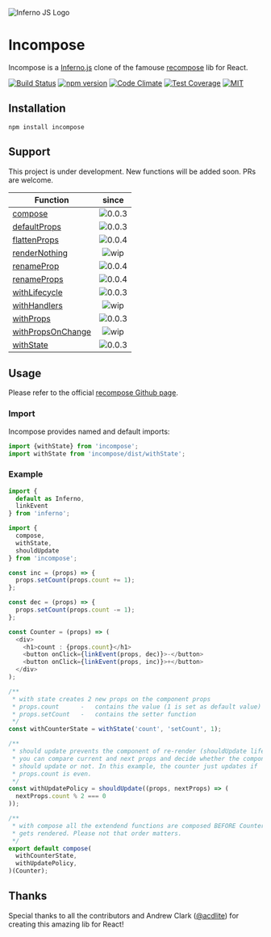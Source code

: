 ![Inferno JS Logo](https://cdn-images-1.medium.com/max/1600/1*NZoKqwcj_x9W1Zh-eWWeCw.png "Inferno JS")

# Incompose
Incompose is a [Inferno.js](https://infernojs.org/) clone of the famouse [recompose](https://github.com/acdlite/recompose) lib for React.

[![Build Status](https://semaphoreci.com/api/v1/open-source/incompose/branches/master/shields_badge.svg)](https://semaphoreci.com/open-source/incompose) [![npm version](https://badge.fury.io/js/incompose.svg)](https://badge.fury.io/js/incompose) [![Code Climate](https://codeclimate.com/github/zanettin/incompose/badges/gpa.svg)](https://codeclimate.com/github/zanettin/incompose) [![Test Coverage](https://codeclimate.com/github/zanettin/incompose/badges/coverage.svg)](https://codeclimate.com/github/zanettin/incompose/coverage) [![MIT](https://img.shields.io/npm/l/express.svg)]()

## Installation
```
npm install incompose
```

## Support
This project is under development. New functions will be added soon. PRs are welcome.

| Function | since |
| --- | :---: |
|[compose](https://github.com/acdlite/recompose/blob/master/docs/API.md#compose)|![0.0.3](https://img.shields.io/badge/version-0.0.3-green.svg)|
|[defaultProps](https://github.com/acdlite/recompose/blob/master/docs/API.md#defaultprops)|![0.0.3](https://img.shields.io/badge/version-0.0.3-green.svg)|
|[flattenProps](https://github.com/acdlite/recompose/blob/master/docs/API.md#flattenprops)|![0.0.4](https://img.shields.io/badge/version-0.0.4-green.svg)|
|[renderNothing](https://github.com/acdlite/recompose/blob/master/docs/API.md#rendernothing)|![wip](https://img.shields.io/badge/version-_WIP_-lightgrey.svg)|
|[renameProp](https://github.com/acdlite/recompose/blob/master/docs/API.md#renameprop)|![0.0.4](https://img.shields.io/badge/version-0.0.4-green.svg)|
|[renameProps](https://github.com/acdlite/recompose/blob/master/docs/API.md#renameprops)|![0.0.4](https://img.shields.io/badge/version-0.0.4-green.svg)|
|[withLifecycle](https://github.com/acdlite/recompose/blob/master/docs/API.md#lifecycle)|![0.0.3](https://img.shields.io/badge/version-0.0.3-green.svg)|
|[withHandlers](https://github.com/acdlite/recompose/blob/master/docs/API.md#withhandlers)|![wip](https://img.shields.io/badge/version-_WIP_-lightgrey.svg)|
|[withProps](https://github.com/acdlite/recompose/blob/master/docs/API.md#withprops)|![0.0.3](https://img.shields.io/badge/version-0.0.3-green.svg)|
|[withPropsOnChange](https://github.com/acdlite/recompose/blob/master/docs/API.md#withpropsonchange)|![wip](https://img.shields.io/badge/version-_WIP_-lightgrey.svg)|
|[withState](https://github.com/acdlite/recompose/blob/master/docs/API.md#withstate)|![0.0.3](https://img.shields.io/badge/version-0.0.3-green.svg)|


## Usage
Please refer to the official [recompose Github page](https://github.com/acdlite/recompose/blob/master/docs/API.md).

### Import
Incompose provides named and default imports:
```javascript
import {withState} from 'incompose';
import withState from 'incompose/dist/withState';
```

### Example
```javascript
import {
  default as Inferno,
  linkEvent
} from 'inferno';

import {
  compose,
  withState,
  shouldUpdate
} from 'incompose';

const inc = (props) => {
  props.setCount(props.count += 1);
};

const dec = (props) => {
  props.setCount(props.count -= 1);
};

const Counter = (props) => (
  <div>
    <h1>count : {props.count}</h1>
    <button onClick={linkEvent(props, dec)}>-</button>
    <button onClick={linkEvent(props, inc)}>+</button>
  </div>
);

/**
 * with state creates 2 new props on the component props
 * props.count		-	contains the value (1 is set as default value)
 * props.setCount	-	contains the setter function
 */
const withCounterState = withState('count', 'setCount', 1);

/**
 * should update prevents the component of re-render (shouldUpdate lifecycle hook)
 * you can compare current and next props and decide whether the component
 * should update or not. In this example, the counter just updates if
 * props.count is even.
 */
const withUpdatePolicy = shouldUpdate((props, nextProps) => (
  nextProps.count % 2 === 0
));

/**
 * with compose all the extendend functions are composed BEFORE Counter
 * gets rendered. Please not that order matters.
 */
export default compose(
  withCounterState,
  withUpdatePolicy,
)(Counter);
```

## Thanks
Special thanks to all the contributors and Andrew Clark ([@acdlite](https://twitter.com/acdlite)) for creating this amazing lib for React!

